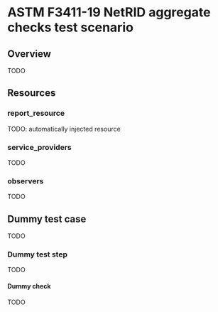 # ASTM F3411-19 NetRID aggregate checks test scenario

## Overview
TODO

## Resources

### report_resource
TODO: automatically injected resource

### service_providers
TODO

### observers
TODO

## Dummy test case
TODO

### Dummy test step
TODO

#### Dummy check
TODO

